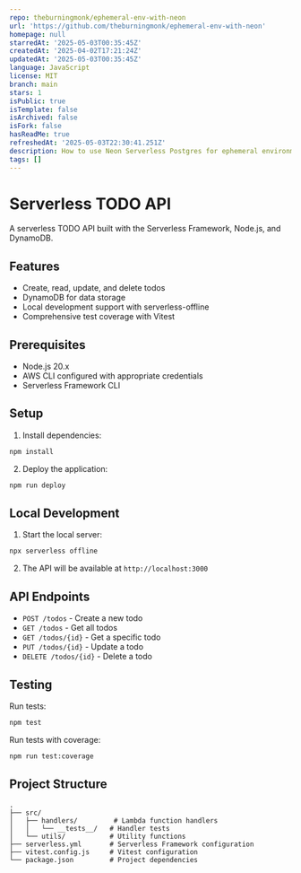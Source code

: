```yaml
---
repo: theburningmonk/ephemeral-env-with-neon
url: 'https://github.com/theburningmonk/ephemeral-env-with-neon'
homepage: null
starredAt: '2025-05-03T00:35:45Z'
createdAt: '2025-04-02T17:21:24Z'
updatedAt: '2025-05-03T00:35:45Z'
language: JavaScript
license: MIT
branch: main
stars: 1
isPublic: true
isTemplate: false
isArchived: false
isFork: false
hasReadMe: true
refreshedAt: '2025-05-03T22:30:41.251Z'
description: How to use Neon Serverless Postgres for ephemeral environments
tags: []
---
```


# Serverless TODO API

A serverless TODO API built with the Serverless Framework, Node.js, and DynamoDB.

## Features

- Create, read, update, and delete todos
- DynamoDB for data storage
- Local development support with serverless-offline
- Comprehensive test coverage with Vitest

## Prerequisites

- Node.js 20.x
- AWS CLI configured with appropriate credentials
- Serverless Framework CLI

## Setup

1. Install dependencies:
```bash
npm install
```

2. Deploy the application:
```bash
npm run deploy
```

## Local Development

1. Start the local server:
```bash
npx serverless offline
```

2. The API will be available at `http://localhost:3000`

## API Endpoints

- `POST /todos` - Create a new todo
- `GET /todos` - Get all todos
- `GET /todos/{id}` - Get a specific todo
- `PUT /todos/{id}` - Update a todo
- `DELETE /todos/{id}` - Delete a todo

## Testing

Run tests:
```bash
npm test
```

Run tests with coverage:
```bash
npm run test:coverage
```

## Project Structure

```
.
├── src/
│   ├── handlers/         # Lambda function handlers
│   │   └── __tests__/   # Handler tests
│   └── utils/           # Utility functions
├── serverless.yml       # Serverless Framework configuration
├── vitest.config.js     # Vitest configuration
└── package.json         # Project dependencies
```
